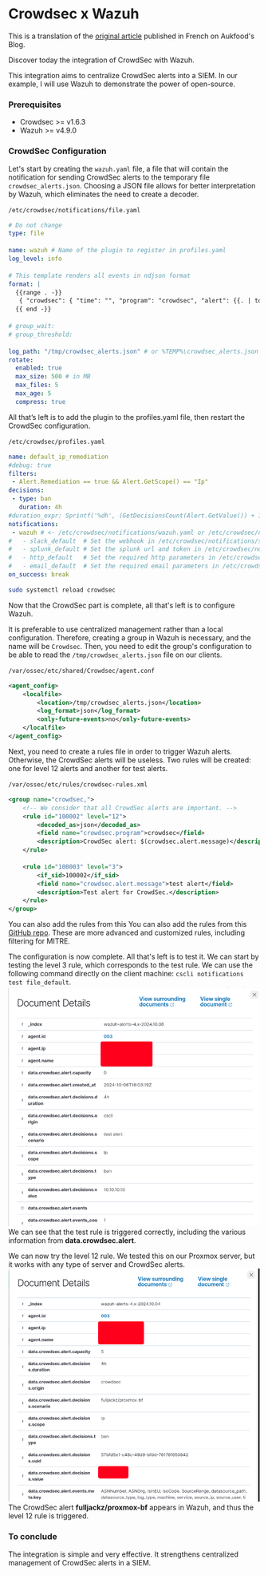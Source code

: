 # Crowdsec x Wazuh

This is a translation of the [original article](https://www.aukfood.fr/wazuh-x-crowdsec/) published in French on Aukfood's Blog.

Discover today the integration of CrowdSec with Wazuh.

This integration aims to centralize CrowdSec alerts into a SIEM. In our example, I will use Wazuh to demonstrate the power of open-source.

### Prerequisites
- Crowdsec >= v1.6.3
- Wazuh >= v4.9.0

### CrowdSec Configuration
Let's start by creating the `wazuh.yaml` file, a file that will contain the notification for sending CrowdSec alerts to the temporary file `crowdsec_alerts.json`. Choosing a JSON file allows for better interpretation by Wazuh, which eliminates the need to create a decoder.

`/etc/crowdsec/notifications/file.yaml`
```yaml
# Do not change
type: file

name: wazuh # Name of the plugin to register in profiles.yaml
log_level: info

# This template renders all events in ndjson format
format: |
  {{range . -}}
   { "crowdsec": { "time": "", "program": "crowdsec", "alert": {{. | toJson }} }}
  {{ end -}}

# group_wait:
# group_threshold:

log_path: "/tmp/crowdsec_alerts.json" # or %TEMP%\crowdsec_alerts.json
rotate:
  enabled: true 
  max_size: 500 # in MB
  max_files: 5
  max_age: 5
  compress: true
```

All that’s left is to add the plugin to the profiles.yaml file, then restart the CrowdSec configuration.

`/etc/crowdsec/profiles.yaml`
```yaml
name: default_ip_remediation
#debug: true
filters:
 - Alert.Remediation == true && Alert.GetScope() == "Ip"
decisions:
 - type: ban
   duration: 4h
#duration_expr: Sprintf('%dh', (GetDecisionsCount(Alert.GetValue()) + 1) * 4)
notifications:
 - wazuh # <- /etc/crowdsec/notifications/wazuh.yaml or /etc/crowdsec/notifications/file.yaml
#   - slack_default  # Set the webhook in /etc/crowdsec/notifications/slack.yaml before enabling this.
#   - splunk_default # Set the splunk url and token in /etc/crowdsec/notifications/splunk.yaml before enabling this.
#   - http_default   # Set the required http parameters in /etc/crowdsec/notifications/http.yaml before enabling this.
#   - email_default  # Set the required email parameters in /etc/crowdsec/notifications/email.yaml before enabling this.
on_success: break
```
```bash
sudo systemctl reload crowdsec
```

Now that the CrowdSec part is complete, all that's left is to configure Wazuh.

It is preferable to use centralized management rather than a local configuration. Therefore, creating a group in Wazuh is necessary, and the name will be `Crowdsec`. Then, you need to edit the group's configuration to be able to read the `/tmp/crowdsec_alerts.json` file on our clients.

`/var/ossec/etc/shared/Crowdsec/agent.conf`
```xml
<agent_config>
    <localfile>
        <location>/tmp/crowdsec_alerts.json</location>
        <log_format>json</log_format>
        <only-future-events>no</only-future-events>
    </localfile>
</agent_config>
```

Next, you need to create a rules file in order to trigger Wazuh alerts. Otherwise, the CrowdSec alerts will be useless. Two rules will be created: one for level 12 alerts and another for test alerts.

`/var/ossec/etc/rules/crowdsec-rules.xml`
```xml
<group name="crowdsec,">
    <!-- We consider that all CrowdSec alerts are important. -->
    <rule id="100002" level="12">
        <decoded_as>json</decoded_as>
        <field name="crowdsec.program">crowdsec</field>
        <description>CrowdSec alert: $(crowdsec.alert.message)</description>
    </rule>

    <rule id="100003" level="3">
        <if_sid>100002</if_sid>
        <field name="crowdsec.alert.message">test alert</field>
        <description>Test alert for CrowdSec.</description>
    </rule>
</group>
```
You can also add the rules from this You can also add the rules from this [GitHub repo](https://github.com/aukfood/wazuh-rules-crowdsec-mitre/blob/main/crowdsec.xml). These are more advanced and customized rules, including filtering for MITRE.

The configuration is now complete. All that's left is to test it. We can start by testing the level 3 rule, which corresponds to the test rule. We can use the following command directly on the client machine: `cscli notifications test file_default`.
![](assets/2024-10-06_18-04.png)
We can see that the test rule is triggered correctly, including the various information from **data.crowdsec.alert**.

We can now try the level 12 rule. We tested this on our Proxmox server, but it works with any type of server and CrowdSec alerts.
![](assets/2024-10-06_18-02.png)
The CrowdSec alert **fulljackz/proxmox-bf** appears in Wazuh, and thus the level 12 rule is triggered.

### To conclude

The integration is simple and very effective. It strengthens centralized management of CrowdSec alerts in a SIEM.

